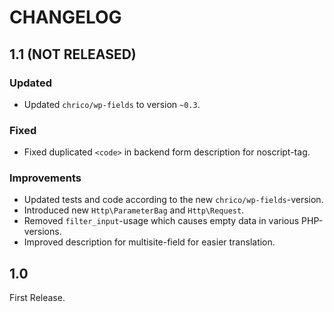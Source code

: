 # CHANGELOG

## 1.1 (NOT RELEASED)

### Updated
- Updated `chrico/wp-fields` to version `~0.3`.

### Fixed
- Fixed duplicated `<code>` in backend form description for noscript-tag.

### Improvements
- Updated tests and code according to the new `chrico/wp-fields`-version.
- Introduced new `Http\ParameterBag` and `Http\Request`.
- Removed `filter_input`-usage which causes empty data in various PHP-versions.
- Improved description for multisite-field for easier translation.

## 1.0

First Release.